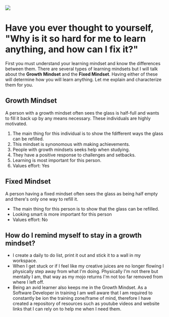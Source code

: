 <img src="https://1.bp.blogspot.com/-0eyqmM-se1Q/VjKADy4KmRI/AAAAAAAAADQ/fRpPpNQ44UU/s1600/Growth-v-Fixed.jpg, width=700, height=800">

# Have you ever thought to yourself, "Why is it so hard for me to learn anything, and how can I fix it?"

First you must understand your learning mindset and know the differences between them. There are several types of learning mindsets but I will talk about the **Growth Mindset** and the **Fixed Mindset**. Having either of these will determine how you will learn anything. Let me explain and characterize them for you.



## Growth Mindset ##
A person with a growth mindset often sees the glass is half-full and wants to fill it back up by any means necessary. These individuals are highly motivated.

1. The main thing for this individual is to show the fdifferent ways the glass can be refilled.
2. This mindset is synonomous with making achievements.
3. People with growth mindsets seeks help when studying.
4. They have a positive response to challenges and setbacks.
5. Learning is most important for this person.
6. Values effort: Yes

## Fixed Mindset ##
A person having a fixed mindset often sees the glass as being half empty and there's only one way to refill it.

- The main thing for this person is to show that the glass can be refilled.
- Looking smart is more important for this person
- Values effort: No

## How do I remind myself to stay in a growth mindset? ##

- I create a daily to do list, print it out and stick it to a wall in my workspace.
- When I get stuck or if I feel like my creative juices are no longer flowing I physically step away from what I'm doing. Physically I'm not there but mentally I am, that way as my mojo returns I'm not too far removed from where I left off.
- Being an avid learner also keeps me in the Growth Mindset. As a Software Developer in training I am well aware that I am required to constantly be ion the training zone/frame of mind, therefore I have created a repository of resources such as youtube videos and website links that I can rely on to help me when I need them.


